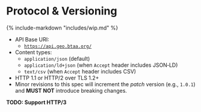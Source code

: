# Protocol &amp; Versioning

{% include-markdown "includes/wip.md" %}

* API Base URI:  
    * [`https://api.geo.btaa.org/`](https://api.geo.btaa.org/)
* Content types:  
    * `application/json` (default)  
    * `application/ld+json` (when `Accept` header includes JSON‑LD)  
    * `text/csv` (when `Accept` header includes CSV)  
* HTTP 1.1 or HTTP/2 over TLS 1.2+
* Minor revisions to this spec will increment the *patch* version (e.g., `1.0.1`) and **MUST NOT** introduce breaking changes.

**TODO: Support HTTP/3**  

